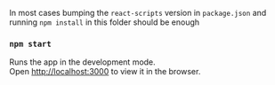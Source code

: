 

In most cases bumping the `react-scripts` version in `package.json` and running `npm install` in this folder should be enough

### `npm start`

Runs the app in the development mode.<br>
Open [http://localhost:3000](http://localhost:3000) to view it in the browser.